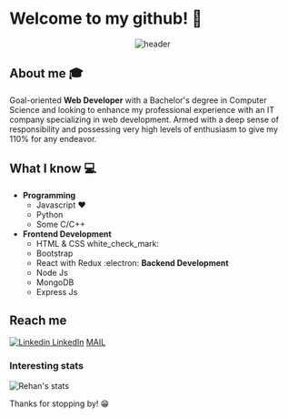 # Welcome to my github! 👋

<div align="center">
	<img src = "https://iamrehan.netlify.app/images/top.svg" alt="header">
</div>


## About me :mortar_board:
Goal-oriented **Web Developer** with a Bachelor's degree in Computer Science and looking to enhance my professional experience with an IT company specializing in web development. Armed with a deep sense of responsibility and possessing very high levels of enthusiasm to give my 110% for any endeavor.

## What I know :computer:
- **Programming**
	- Javascript ❤️
	- Python
	- Some C/C++
- **Frontend Development**
	- HTML & CSS white_check_mark:
	- Bootstrap
	- React with Redux :electron:
 **Backend Development**
    - Node Js
    - MongoDB
    - Express Js

## Reach me 
[![Linkedin](https://i.stack.imgur.com/gVE0j.png) LinkedIn](https://www.linkedin.com/in/relativelyrehan/)
[MAIL](mailto:rehan18alam@gmail.com)


### Interesting stats

![Rehan's stats](https://github-readme-stats.vercel.app/api?username=relativelyrehan&show_icons=true)

Thanks for stopping by! 😁
